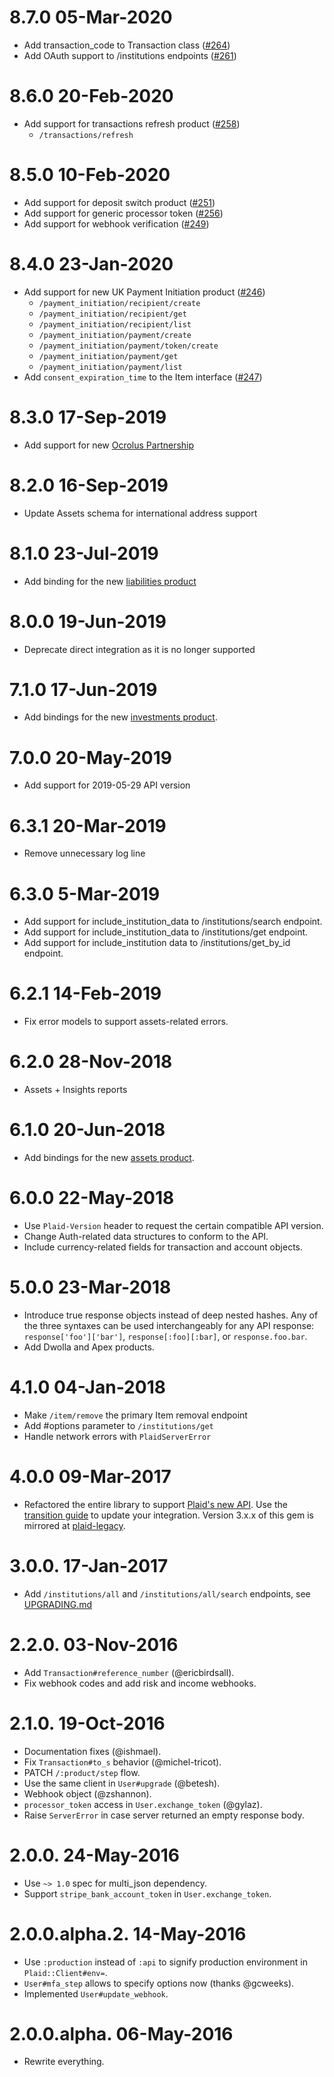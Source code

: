 # 8.7.0 05-Mar-2020

* Add transaction_code to Transaction class ([#264](https://github.com/plaid/plaid-ruby/pull/264))
* Add OAuth support to /institutions endpoints ([#261](https://github.com/plaid/plaid-ruby/pull/261))

# 8.6.0 20-Feb-2020

* Add support for transactions refresh product ([#258](https://github.com/plaid/plaid-ruby/pull/258))
  * `/transactions/refresh`

# 8.5.0 10-Feb-2020

* Add support for deposit switch product ([#251](https://github.com/plaid/plaid-ruby/pull/251))
* Add support for generic processor token ([#256](https://github.com/plaid/plaid-ruby/pull/256))
* Add support for webhook verification ([#249](https://github.com/plaid/plaid-ruby/pull/249))

# 8.4.0 23-Jan-2020

* Add support for new UK Payment Initiation product ([#246](https://github.com/plaid/plaid-ruby/pull/246))
  * `/payment_initiation/recipient/create`
  * `/payment_initiation/recipient/get`
  * `/payment_initiation/recipient/list`
  * `/payment_initiation/payment/create`
  * `/payment_initiation/payment/token/create`
  * `/payment_initiation/payment/get`
  * `/payment_initiation/payment/list`
* Add `consent_expiration_time` to the Item interface ([#247](https://github.com/plaid/plaid-ruby/pull/247))


# 8.3.0 17-Sep-2019

* Add support for new [Ocrolus Partnership](https://plaid.com/docs/ocrolus/)

# 8.2.0 16-Sep-2019

* Update Assets schema for international address support

# 8.1.0 23-Jul-2019

* Add binding for the new [liabilities product](https://plaid.com/docs/api/#liabilities)

# 8.0.0 19-Jun-2019

* Deprecate direct integration as it is no longer supported

# 7.1.0 17-Jun-2019

* Add bindings for the new [investments product](https://plaid.com/docs/api/#investments).

# 7.0.0 20-May-2019

* Add support for 2019-05-29 API version

# 6.3.1 20-Mar-2019

* Remove unnecessary log line

# 6.3.0 5-Mar-2019

* Add support for include_institution_data to /institutions/search endpoint.
* Add support for include_institution_data to /institutions/get endpoint.
* Add support for include_institution data to /institutions/get_by_id endpoint.

# 6.2.1 14-Feb-2019

* Fix error models to support assets-related errors.

# 6.2.0 28-Nov-2018

* Assets + Insights reports

# 6.1.0 20-Jun-2018

* Add bindings for the new [assets product](https://plaid.com/docs/api/#assets).

# 6.0.0 22-May-2018

* Use `Plaid-Version` header to request the certain compatible API version.
* Change Auth-related data structures to conform to the API.
* Include currency-related fields for transaction and account objects.

# 5.0.0 23-Mar-2018

* Introduce true response objects instead of deep nested hashes. Any of the
  three syntaxes can be used interchangeably for any API response:
  `response['foo']['bar']`, `response[:foo][:bar]`, or `response.foo.bar`.
* Add Dwolla and Apex products.

# 4.1.0 04-Jan-2018

* Make `/item/remove` the primary Item removal endpoint
* Add #options parameter to `/institutions/get`
* Handle network errors with `PlaidServerError`

# 4.0.0 09-Mar-2017

* Refactored the entire library to support [Plaid's new API](https://blog.plaid.com/improving-our-api/). Use the [transition guide](https://plaid.com/docs/link/transition-guide) to update your integration. Version 3.x.x of this gem is mirrored at [plaid-legacy](https://github.com/plaid/plaid-ruby-legacy).

# 3.0.0. 17-Jan-2017

* Add `/institutions/all` and `/institutions/all/search` endpoints, see [UPGRADING.md](UPGRADING.md#upgrading-from-2xx-to-300)

# 2.2.0. 03-Nov-2016

* Add `Transaction#reference_number` (@ericbirdsall).
* Fix webhook codes and add risk and income webhooks.

# 2.1.0. 19-Oct-2016

* Documentation fixes (@ishmael).
* Fix `Transaction#to_s` behavior (@michel-tricot).
* PATCH `/:product/step` flow.
* Use the same client in `User#upgrade` (@betesh).
* Webhook object (@zshannon).
* `processor_token` access in `User.exchange_token` (@gylaz).
* Raise `ServerError` in case server returned an empty response body.

# 2.0.0. 24-May-2016

* Use `~> 1.0` spec for multi_json dependency.
* Support `stripe_bank_account_token` in `User.exchange_token`.

# 2.0.0.alpha.2. 14-May-2016

* Use `:production` instead of `:api` to signify production environment
  in `Plaid::Client#env=`.
* `User#mfa_step` allows to specify options now (thanks @gcweeks).
* Implemented `User#update_webhook`.

# 2.0.0.alpha. 06-May-2016

* Rewrite everything.
